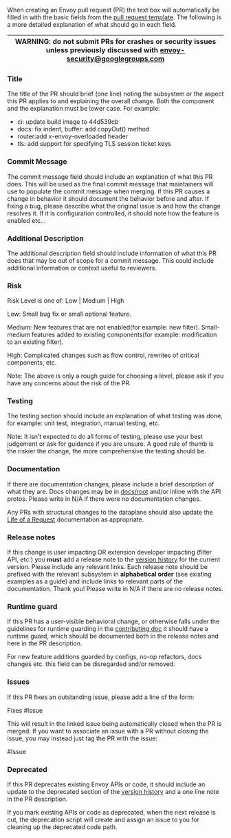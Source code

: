 When creating an Envoy pull request (PR) the text box will automatically be filled
in with the basic fields from the [pull request template](PULL_REQUEST_TEMPLATE.md). The following
is a more detailed explanation of what should go in each field.

| WARNING: do not submit PRs for crashes or security issues unless previously discussed with envoy-security@googlegroups.com |
| --- |

### <a name="title"></a>Title

The title of the PR should brief (one line) noting the subsystem or the aspect this PR applies to and
explaining the overall change. Both the component and the explanation must be lower case. For example:

* ci: update build image to 44d539cb
* docs: fix indent, buffer: add copyOut() method
* router:add x-envoy-overloaded header
* tls: add support for specifying TLS session ticket keys

### <a name="desc"></a>Commit Message

The commit message field should include an explanation of what this PR
does. This will be used as the final commit message that maintainers will use to
populate the commit message when merging. If this PR causes a change in behavior
it should document the behavior before and after. If fixing a bug, please
describe what the original issue is and how the change resolves it. If it is
configuration controlled, it should note how the feature is enabled etc...


### <a name="desc"></a>Additional Description

The additional description field should include information of what this PR does
that may be out of scope for a commit message. This could include additional
information or context useful to reviewers.

### <a name="risk"></a>Risk

Risk Level is one of: Low | Medium | High

Low: Small bug fix or small optional feature.

Medium: New features that are not enabled(for example: new filter). Small-medium
features added to existing components(for example: modification to an existing
filter).

High: Complicated changes such as flow control, rewrites of critical
components, etc.

Note: The above is only a rough guide for choosing a level,
please ask if you have any concerns about the risk of the PR.

### <a name="testing"></a>Testing

The testing section should include an explanation of what testing was done, for example: unit test,
integration, manual testing, etc.

Note: It isn’t expected to do all forms of testing, please use your best judgement or ask for
guidance if you are unsure. A good rule of thumb is the riskier the change, the
more comprehensive the testing should be.

### <a name="docs"></a>Documentation

If there are documentation changes, please include a brief description of what they are. Docs
changes may be in [docs/root](docs/root) and/or inline with the API protos. Please write in
N/A if there were no documentation changes.

Any PRs with structural changes to the dataplane should also update the [Life of a
Request](docs/root/intro/life_of_a_request.md) documentation as appropriate.

### <a name="relnotes"></a>Release notes

If this change is user impacting OR extension developer impacting (filter API, etc.) you **must**
add a release note to the [version history](docs/root/version_history/current.rst) for the
current version. Please include any relevant links. Each release note should be prefixed with the
relevant subsystem in **alphabetical order** (see existing examples as a guide) and include links
to relevant parts of the documentation. Thank you! Please write in N/A if there are no release notes.

### <a name="runtime_guard"></a>Runtime guard

If this PR has a user-visible behavioral change, or otherwise falls under the
guidelines for runtime guarding in the [contributing doc](CONTRIBUTING.md)
it should have a runtime guard, which should be documented both in the release
notes and here in the PR description.

For new feature additions guarded by configs, no-op refactors, docs changes etc.
this field can be disregarded and/or removed.

### <a name="issues"></a>Issues

If this PR fixes an outstanding issue, please add a line of the form:

Fixes #Issue

This will result in the linked issue being automatically closed when the PR is
merged. If you want to associate an issue with a PR without closing the issue,
you may instead just tag the PR with the issue:

\#Issue

### <a name="deprecated"></a>Deprecated

If this PR deprecates existing Envoy APIs or code, it should include an update to the deprecated
section of the [version history](docs/root/version_history/current.rst) and a one line note in the
PR description.

If you mark existing APIs or code as deprecated, when the next release is cut, the
deprecation script will create and assign an issue to you for
cleaning up the deprecated code path.
